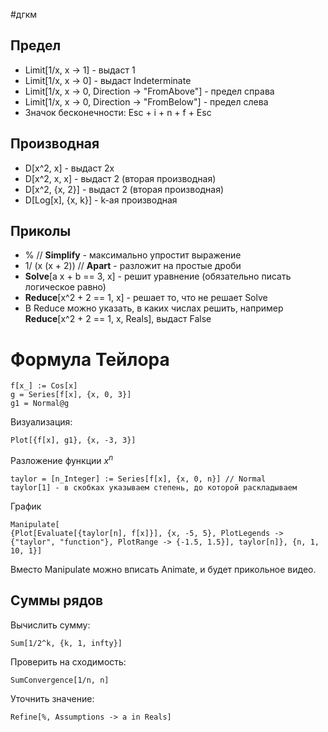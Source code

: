 #дгкм 
## Предел
- Limit[1/x, x -> 1] - выдаст 1
- Limit[1/x, x -> 0] - выдаст Indeterminate
- Limit[1/x, x -> 0, Direction -> "FromAbove"] - предел справа
- Limit[1/x, x -> 0, Direction -> "FromBelow"] - предел слева
- Значок бесконечности: Esc + i + n + f + Esc
## Производная
- D[x^2, x] - выдаст 2x
- D[x^2, x, x] - выдаст 2 (вторая производная)
- D[x^2, {x, 2}] - выдаст 2 (вторая производная)
- D[Log[x], {x, k}] - k-ая производная
## Приколы
- % // **Simplify** - максимально упростит выражение
-  1/ (x (x + 2)) // **Apart** - разложит на простые дроби
- **Solve**[a x + b == 3, x] - решит уравнение (обязательно писать логическое равно)
- **Reduce**[x^2 + 2 == 1, x] - решает то, что не решает Solve
- В Reduce можно указать, в каких числах решить, например **Reduce**[x^2 + 2 == 1, x, Reals], выдаст False
# Формула Тейлора
``` Wolfram
f[x_] := Cos[x]
g = Series[f[x], {x, 0, 3}]
g1 = Normal@g
```
Визуализация:
``` Wolfram
Plot[{f[x], g1}, {x, -3, 3}]
```
Разложение функции $x^n$
```
taylor = [n_Integer] := Series[f[x], {x, 0, n}] // Normal
taylor[1] - в скобках указываем степень, до которой раскладываем
```
График
```
Manipulate[
{Plot[Evaluate[{taylor[n], f[x]}], {x, -5, 5}, PlotLegends -> {"taylor", "function"}, PlotRange -> {-1.5, 1.5}], taylor[n]}, {n, 1, 10, 1}]
```
Вместо Manipulate можно вписать Animate, и будет прикольное видео.
## Суммы рядов
Вычислить сумму:
```
Sum[1/2^k, {k, 1, infty}]
```
Проверить на сходимость:
```
SumConvergence[1/n, n]
```
Уточнить значение:
```
Refine[%, Assumptions -> a in Reals]
```